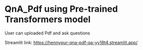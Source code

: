 # QnA_Pdf using Pre-trained Transformers model
User can uploaded Pdf and ask questions

Streamlit link: https://hennypur-qna-pdf-qa-yy18t4.streamlit.app/
